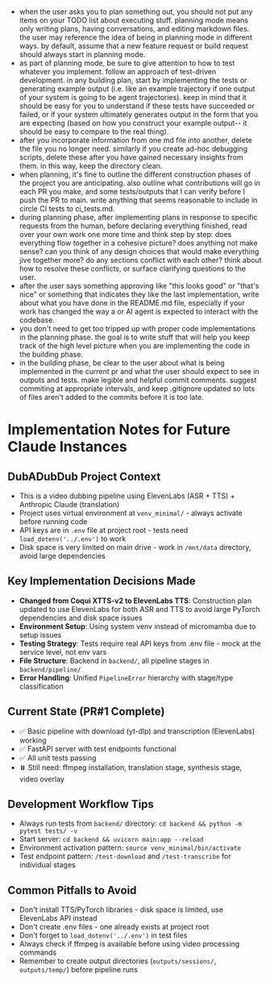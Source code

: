 * when the user asks you to plan something out, you should not put any items on your TODO list about executing stuff. planning mode means only writing plans, having conversations, and editing markdown files. the user may reference the idea of being in planning mode in different ways. by default, assume that a new feature request or build request should always start in planning mode.
* as part of planning mode, be sure to give attention to how to test whatever you implement. follow an approach of test-driven development. in any building plan, start by implementing the tests or generating example output (i.e. like an example trajectory if one output of your system is going to be agent trajectories). keep in mind that it should be easy for you to understand if these tests have succeeded or failed, or if your system ultimately generates output in the form that you are expecting (based on how you construct your example output-- it should be easy to compare to the real thing).
* after you incorporate information from one md file into another, delete the file you no longer need. similarly if you create ad-hoc debugging scripts, delete these after you have gained necessary insights from them. in this way, keep the directory clean.
* when planning, it's fine to outline the different construction phases of the project you are anticipating. also outline what contributions will go in each PR you make, and some tests/outputs that I can verify before I push the PR to main. write anything that seems reasonable to include in circle CI tests to ci_tests.md.
* during planning phase, after implementing plans in response to specific requests from the human, before declaring everything finished, read over your own work one more time and think step by step: does everything flow together in a cohesive picture? does anything not make sense? can you think of any design choices that would make everything jive together more? do any sections conflict with each other? think about how to resolve these conflicts, or surface clarifying questions to the user.
* after the user says something approving like "this looks good" or "that's nice" or something that indicates they like the last implementation, write about what you have done in the README.md file, especially if your work has changed the way a or AI agent is expected to interact with the codebase.
* you don't need to get too tripped up with proper code implementations in the planning phase. the goal is to write stuff that will help you keep track of the high level picture when you are implementing the code in the building phase.
* in the building phase, be clear to the user about what is being implemented in the current pr and what the user should expect to see in outputs and tests. make legible and helpful commit comments. suggest commiting at appropriate intervals, and keep .gitignore updated so lots of files aren't added to the commits before it is too late.

# Implementation Notes for Future Claude Instances

## DubADubDub Project Context
* This is a video dubbing pipeline using ElevenLabs (ASR + TTS) + Anthropic Claude (translation)
* Project uses virtual environment at `venv_minimal/` - always activate before running code
* API keys are in `.env` file at project root - tests need `load_dotenv('../.env')` to work
* Disk space is very limited on main drive - work in `/mnt/data` directory, avoid large dependencies

## Key Implementation Decisions Made
* **Changed from Coqui XTTS-v2 to ElevenLabs TTS**: Construction plan updated to use ElevenLabs for both ASR and TTS to avoid large PyTorch dependencies and disk space issues
* **Environment Setup**: Using system venv instead of micromamba due to setup issues
* **Testing Strategy**: Tests require real API keys from .env file - mock at the service level, not env vars
* **File Structure**: Backend in `backend/`, all pipeline stages in `backend/pipeline/`
* **Error Handling**: Unified `PipelineError` hierarchy with stage/type classification

## Current State (PR#1 Complete)
* ✅ Basic pipeline with download (yt-dlp) and transcription (ElevenLabs) working
* ✅ FastAPI server with test endpoints functional
* ✅ All unit tests passing
* ⏸️ Still need: ffmpeg installation, translation stage, synthesis stage, video overlay

## Development Workflow Tips
* Always run tests from `backend/` directory: `cd backend && python -m pytest tests/ -v`
* Start server: `cd backend && uvicorn main:app --reload`
* Environment activation pattern: `source venv_minimal/bin/activate`
* Test endpoint pattern: `/test-download` and `/test-transcribe` for individual stages

## Common Pitfalls to Avoid
* Don't install TTS/PyTorch libraries - disk space is limited, use ElevenLabs API instead
* Don't create .env files - one already exists at project root
* Don't forget to `load_dotenv('../.env')` in test files
* Always check if ffmpeg is available before using video processing commands
* Remember to create output directories (`outputs/sessions/`, `outputs/temp/`) before pipeline runs